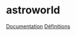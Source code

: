 # astroworld
[Documentation](https://github.com/sirbrowser/astroworld/blob/master/Documentation.md)
[Définitions](https://github.com/sirbrowser/astroworld/blob/master/definitions.md)
